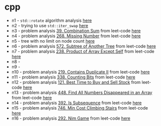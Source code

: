 # cpp

- n1 - `std::rotate` algorithm analysis [here](./n1/NOTE.md)
- n2 - trying to use `std::iter_swap` [here](./n2/NOTE.md)
- n3 - problem analysis [39. Combination Sum](https://leetcode.com/problems/combination-sum/) from leet-code [here](./n3/NOTE.md)
- n4 - problem analysis [268. Missing Number](https://leetcode.com/problems/missing-number/) from leet-code [here](./n4/NOTE.md)
- n5 - tree with no limit on node count [here](./n5/NOTE.md)
- n6 - problem analysis [572. Subtree of Another Tree](https://leetcode.com/problems/subtree-of-another-tree/) from leet-code [here](./n6/NOTE.md)
- n7 - problem analysis [238. Product of Array Except Self](https://leetcode.com/problems/product-of-array-except-self/) from leet-code [here](./n7/NOTE.md)
- n8 -
- n9 -
- n10 - problem analysis [219. Contains Duplicate II](https://leetcode.com/problems/contains-duplicate-ii/) from leet-code [here](./n10/NOTE.md)
- n11 - problem analysis [338. Counting Bits](https://leetcode.com/problems/counting-bits/) from leet-code [here](./n11/NOTE.md)
- n12 - problem analysis [121. Best Time to Buy and Sell Stock](https://leetcode.com/problems/best-time-to-buy-and-sell-stock/) from leet-code [here](./n12/NOTE.md)
- n13 - problem analysis [448. Find All Numbers Disappeared in an Array](https://leetcode.com/problems/find-all-numbers-disappeared-in-an-array/) from leet-code [here](./n13/NOTE.md)
- n14 - problem analysis [392. Is Subsequence](https://leetcode.com/problems/is-subsequence/) from leet-code [here](./n14/NOTE.md)
- n15 - problem analysis [746. Min Cost Climbing Stairs](https://leetcode.com/problems/min-cost-climbing-stairs/) from leet-code [here](./n15/NOTE.md)
- n16 - problem analysis [292. Nim Game](https://leetcode.com/problems/nim-game/) from leet-code [here](./n16/NOTE.md)